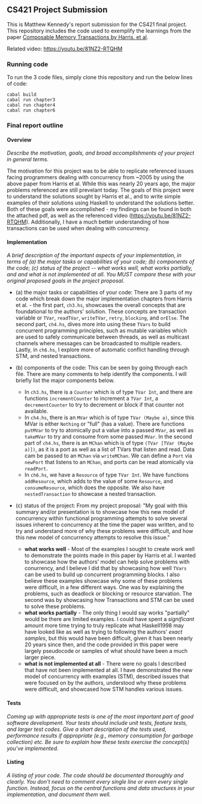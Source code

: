 ## CS421 Project Submission
This is Matthew Kennedy's report submission for the CS421 final project. This repository includes the code used to exemplify the learnings from the paper [Composable Memory Transactions by Harris. et al](https://dl.acm.org/doi/10.1145/1065944.1065952).

Related video: https://youtu.be/81NZ2-RTQHM

### Running code
To run the 3 code files, simply clone this repository and run the below lines of code:
```
cabal build
cabal run chapter3
cabal run chapter4
cabal run chapter6
```

### Final report outline
#### Overview
*Describe the motivation, goals, and broad accomplishments of your project in general terms.*

The motivation for this project was to be able to replicate referenced issues facing programmers dealing with concurrency from ~2005 by using the above paper from Harris et al. While this was nearly 20 years ago, the major problems referenced are still prevelant today. 
The goals of this project were to understand the solutions sought by Harris et al., and to write simple examples of their solutions using Haskell to understand the solutions better.
Both of these goals were accomplished - my findings can be found in both the attached pdf, as well as the referenced video (https://youtu.be/81NZ2-RTQHM). Additionally, I have a much better understanding of how transactions can be used when dealing with concurrency.

#### Implementation
*A brief description of the important aspects of your implementation, in terms of (a) the major tasks or capabilities of your code; (b) components of the code; (c) status of the project -- what works well, what works partially, and and what is not implemented at all. You MUST compare these with your original proposed goals in the project proposal.*


- (a) the major tasks or capabilities of your code: There are 3 parts of my code which break down the major implementation chapters from Harris et al. - the first part, `ch3.hs`, showcases the overall concepts that are foundational to the authors' solution. These concepts are transaction variable or `TVar`, `readTVar`, `writeTVar`, `retry`, `blocking`, and `orElse`. The second part, `ch4.hs`, dives more into using these `TVars` to build concurrent programming principles, such as mutable variables which are used to safely communicate between threads, as well as multicast channels where messages can be broadcasted to multiple readers. Lastly, in `ch6.hs`, I explore more of automatic conflict handling through STM, and nested transactions.

- (b) components of the code: This can be seen by going through each file. There are many comments to help identify the components. I will briefly list the major components below.
    - In `ch3.hs`, there is a `Counter` which is of type `TVar Int`, and there are functions `incrementCounter` to increment a `TVar Int`, a `decrementCounter` to try to decrement or block if that counter not available.
    - In `ch4.hs`, there is an `MVar` which is of type `TVar (Maybe a)`, since this MVar is either `Nothing` or "full" (has a value). There are functions `putMVar` to try to atomically put a value into a passed `MVar`, as well as `takeMVar` to try and consume from some passed `MVar`. In the second part of `ch4.hs`, there is an `MChan` which is of type `(TVar [TVar (Maybe a)])`, as it is a port as well as a list of TVars that listen and read. Data cam be passed to an `MChan` via `writeMChan`. We can define a `Port` via `newPort` that listens to an `MChan`, and ports can be read atomically via `readPort`.
    - In `ch6.hs`, we have a `Resource` of type `TVar Int`. We have functions `addResource`, which adds to the value of some `Resource`, and `consumeResource`, which does the opposite. We also have `nestedTransaction` to showcase a nested transaction.

- (c) status of the project: 
    From my project proposal: "My goal with this summary and/or presentation is to showcase how this new model of concurrency within functional programming attempts to solve several issues inherent to concurrency at the time the paper was written, and to try and understand more of why these problems were difficult, and how this new model of concurrency attempts to resolve this issue."

    - **what works well** - Most of the examples I sought to create work well to demonstrate the points made in this paper by Harris et al. I wanted to showcase how the authors' model can help solve problems with conurrency, and I believe I did that by showcasing how well `TVars` can be used to build up concurrent programming blocks. I also believe these examples showcase why some of these problems were difficult, in a few different ways. One was by explaining the problems, such as deadlock or blocking or resource starvation. The second was by showcasing how Transactions and STM can be used to solve these problems.
    - **what works partially** - The only thing I would say works "partially" would be there are limited examples. I could have spent a *significant* amount more time trying to truly replicate what Haskell1998 may have looked like as well as trying to following the authors' *exact samples*, but this would have been difficult, given it has been nearly 20 years since then, and the code provided in this paper were largely pseudocode or samples of what should have been a much larger piece.
    - **what is not implemented at all** - There were no goals I described that have not been implemented at all. I have demonstrated the new model of concurrency with examples (STM), described issues that were focused on by the authors, understood why these problems were difficult, and showcased how STM handles various issues.

#### Tests
*Coming up with appropriate tests is one of the most important part of good software development. Your tests should include unit tests, feature tests, and larger test codes. Give a short description of the tests used, performance results if appropriate (e.g., memory consumption for garbage collection) etc. Be sure to explain how these tests exercise the concept(s) you've implemented.*

#### Listing
*A listing of your code. The code should be documented thoroughly and clearly. You don't need to comment every single line or even every single function. Instead, focus on the central functions and data structures in your implementation, and document them well.*